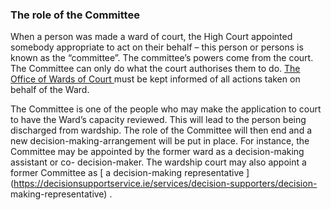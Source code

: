 ###  The role of the Committee

When a person was made a ward of court, the High Court appointed somebody
appropriate to act on their behalf – this person or persons is known as the
“committee”. The committee’s powers come from the court. The Committee can
only do what the court authorises them to do. [ The Office of Wards of Court
](https://www.courts.ie/content/office-wards-court) must be kept informed of
all actions taken on behalf of the Ward.

The Committee is one of the people who may make the application to court to
have the Ward’s capacity reviewed. This will lead to the person being
discharged from wardship. The role of the Committee will then end and a new
decision-making-arrangement will be put in place. For instance, the Committee
may be appointed by the former ward as a decision-making assistant or co-
decision-maker. The wardship court may also appoint a former Committee as [ a
decision-making representative
](https://decisionsupportservice.ie/services/decision-supporters/decision-
making-representative) .
